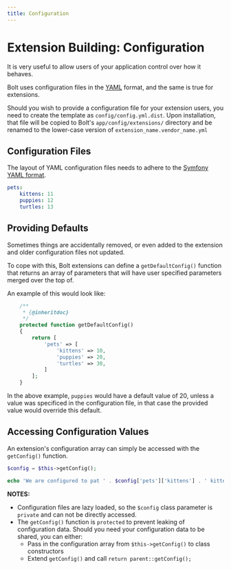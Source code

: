 ```yaml
---
title: Configuration
---
```

Extension Building: Configuration
=================================

It is very useful to allow users of your application control over how it behaves.

Bolt uses configuration files in the [YAML](http://www.yaml.org/) format, and the
same is true for extensions.

Should you wish to provide a configuration file for your extension users, you
need to create the template as `config/config.yml.dist`. Upon installation,
that file will be copied to Bolt's `app/config/extensions/` directory and be
renamed to the lower-case version of `extension_name.vendor_name.yml`

Configuration Files
-------------------

The layout of YAML configuration files needs to adhere to the
[Symfony YAML format](http://symfony.com/doc/current/components/yaml/yaml_format.html).

```yaml
pets:
    kittens: 11
    puppies: 12
    turtles: 13

```

Providing Defaults
------------------

Sometimes things are accidentally removed, or even added to the extension and
older configuration files not updated.

To cope with this, Bolt extensions can define a `getDefaultConfig()` function
that returns an array of parameters that will have user specified parameters
merged over the top of.

An example of this would look like:
```php
    /**
     * {@inheritdoc}
     */
    protected function getDefaultConfig()
    {
        return [
            'pets' => [
                'kittens' => 10,
                'puppies' => 20,
                'turtles' => 30,
            ]
        ];
    }
```

In the above example, `puppies` would have a default value of 20, unless a
value was specificed in the configuration file, in that case the provided value
would override this default.

Accessing Configuration Values
------------------------------

An extension's configuration array can simply be accessed with the `getConfig()`
function.

```php
$config = $this->getConfig();

echo 'We are configured to pat ' . $config['pets']['kittens'] . ' kittens.';
```

**NOTES:**

 * Configuration files are lazy loaded, so the `$config` class parameter is
   `private` and can not be directly accessed.
 * The `getConfig()` function is `protected` to prevent leaking of configuration
   data. Should you need your configuration data to be shared, you can either:
   * Pass in the configuration array from `$this->getConfig()` to class
     constructors
   * Extend `getConfig()` and call `return parent::getConfig();`
